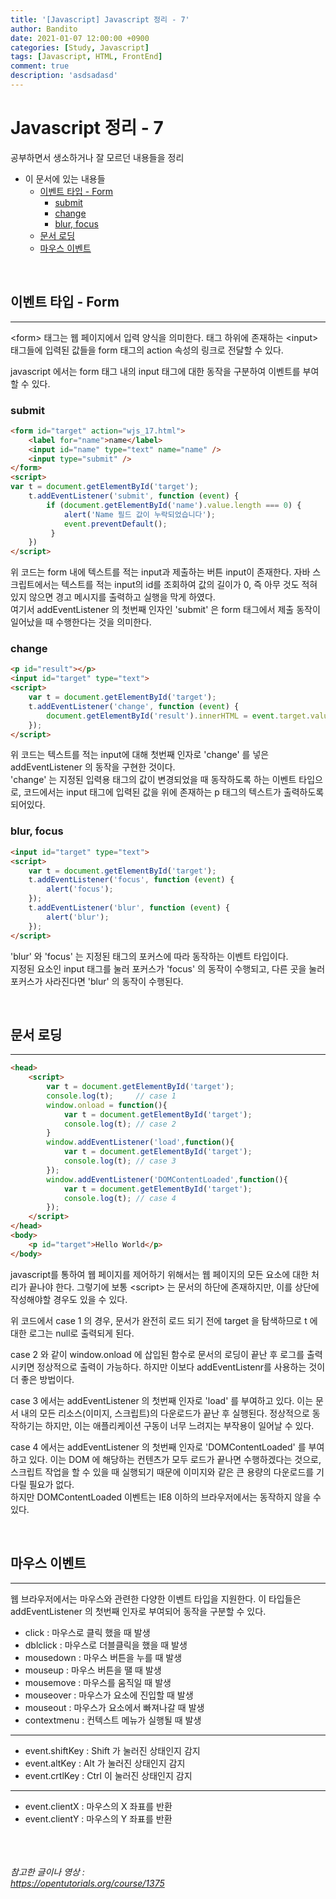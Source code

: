 ```yaml
---
title: '[Javascript] Javascript 정리 - 7'
author: Bandito
date: 2021-01-07 12:00:00 +0900
categories: [Study, Javascript]
tags: [Javascript, HTML, FrontEnd]
comment: true
description: 'asdsadasd'
---
```


# Javascript 정리 - 7

공부하면서 생소하거나 잘 모르던 내용들을 정리

+ 이 문서에 있는 내용들
    - [이벤트 타입 - Form](#이벤트-타입--form)
        + [submit](#submit)
        + [change](#change)
        + [blur, focus](#blurfocus)
    - [문서 로딩](#문서-로딩)
    - [마우스 이벤트](#마우스-이벤트)



<br/>

## 이벤트 타입 - Form
***

&lt;form&gt; 태그는 웹 페이지에서 입력 양식을 의미한다. 태그 하위에 존재하는 &lt;input&gt; 태그들에 입력된 값들을 form 태그의 action 속성의 링크로 전달할 수 있다.     

javascript 에서는 form 태그 내의 input 태그에 대한 동작을 구분하여 이벤트를 부여할 수 있다.   

### submit 
```html
<form id="target" action="wjs_17.html">
    <label for="name">name</label>
    <input id="name" type="text" name="name" />
    <input type="submit" />
</form>
<script>
var t = document.getElementById('target');
    t.addEventListener('submit', function (event) {
        if (document.getElementById('name').value.length === 0) {
            alert('Name 필드 값이 누락되었습니다');
            event.preventDefault();
         }
    })
</script>
```

위 코드는 form 내에 텍스트를 적는 input과 제출하는 버튼 input이 존재한다. 자바 스크립트에서는 텍스트를 적는 input의 id를 조회하여 값의 길이가 0, 즉 아무 것도 적혀있지 않으면 경고 메시지를 출력하고 실행을 막게 하였다.   
여기서 addEventListener 의 첫번째 인자인 'submit' 은 form 태그에서 제출 동작이 일어났을 때 수행한다는 것을 의미한다.   

### change
```html
<p id="result"></p>
<input id="target" type="text">
<script>
    var t = document.getElementById('target');
    t.addEventListener('change', function (event) {
        document.getElementById('result').innerHTML = event.target.value;
    });
</script>
```

위 코드는 텍스트를 적는 input에 대해 첫번째 인자로 'change' 를 넣은 addEventListener 의 동작을 구현한 것이다.   
'change' 는 지정된 입력용 태그의 값이 변경되었을 때 동작하도록 하는 이벤트 타입으로, 코드에서는 input 태그에 입력된 값을 위에 존재하는 p 태그의 텍스트가 출력하도록 되어있다.   

### blur, focus
```html
<input id="target" type="text">
<script>
    var t = document.getElementById('target');
    t.addEventListener('focus', function (event) {
        alert('focus');
    });
    t.addEventListener('blur', function (event) {
        alert('blur');
    });
</script>
```

'blur' 와 'focus' 는 지정된 태그의 포커스에 따라 동작하는 이벤트 타입이다.   
지정된 요소인 input 태그를 눌러 포커스가 'focus' 의 동작이 수행되고, 다른 곳을 눌러 포커스가 사라진다면 'blur' 의 동작이 수행된다. 


<br/>

## 문서 로딩
***
```html
<head>
    <script>
        var t = document.getElementById('target');
        console.log(t);     // case 1
        window.onload = function(){
            var t = document.getElementById('target');
            console.log(t); // case 2
        }
        window.addEventListener('load',function(){
            var t = document.getElementById('target');
            console.log(t); // case 3
        });
        window.addEventListener('DOMContentLoaded',function(){
            var t = document.getElementById('target');
            console.log(t); // case 4
        }); 
    </script>
</head>
<body>
    <p id="target">Hello World</p>
</body>
```

javascript를 통하여 웹 페이지를 제어하기 위해서는 웹 페이지의 모든 요소에 대한 처리가 끝나야 한다. 그렇기에 보통 &lt;script&gt; 는 문서의 하단에 존재하지만, 이를 상단에 작성해야할 경우도 있을 수 있다.   

위 코드에서 case 1 의 경우, 문서가 완전히 로드 되기 전에 target 을 탐색하므로 t 에 대한 로그는 null로 출력되게 된다.   

case 2 와 같이 window.onload 에 삽입된 함수로 문서의 로딩이 끝난 후 로그를 출력시키면 정상적으로 출력이 가능하다. 하지만 이보다 addEventListenr를 사용하는 것이 더 좋은 방법이다.   

case 3 에서는 addEventListener 의 첫번째 인자로 'load' 를 부여하고 있다. 이는 문서 내의 모든 리소스(이미지, 스크립트)의 다운로드가 끝난 후 실행된다. 정상적으로 동작하기는 하지만, 이는 애플리케이션 구동이 너무 느려지는 부작용이 일어날 수 있다.   

case 4 에서는 addEventListener 의 첫번째 인자로 'DOMContentLoaded' 를 부여하고 있다. 이는 DOM 에 해당하는 컨텐츠가 모두 로드가 끝나면 수행하겠다는 것으로, 스크립트 작업을 할 수 있을 때 실행되기 때문에 이미지와 같은 큰 용량의 다운로드를 기다릴 필요가 없다.   
하지만 DOMContentLoaded 이벤트는 IE8 이하의 브라우저에서는 동작하지 않을 수 있다.   

<br/>

## 마우스 이벤트
***

웹 브라우저에서는 마우스와 관련한 다양한 이벤트 타입을 지원한다. 이 타입들은 addEventListener 의 첫번째 인자로 부여되어 동작을 구분할 수 있다.   

+ click : 마우스로 클릭 했을 때 발생
+ dblclick : 마우스로 더블클릭을 했을 때 발생
+ mousedown : 마우스 버튼을 누를 때 발생
+ mouseup : 마우스 버튼을 땔 때 발생
+ mousemove : 마우스를 움직일 때 발생
+ mouseover : 마우스가 요소에 진입할 때 발생
+ mouseout : 마우스가 요소에서 빠져나갈 때 발생
+ contextmenu : 컨텍스트 메뉴가 실행될 때 발생   

***

+ event.shiftKey : Shift 가 눌러진 상태인지 감지
+ event.altKey : Alt 가 눌러진 상태인지 감지
+ event.crtlKey : Ctrl 이 눌러진 상태인지 감지 

***


+ event.clientX : 마우스의 X 좌표를 반환
+ event.clientY : 마우스의 Y 좌표를 반환







<br/><br/><br/>
_참고한 글이나 영상 :_   
_<https://opentutorials.org/course/1375>_   
